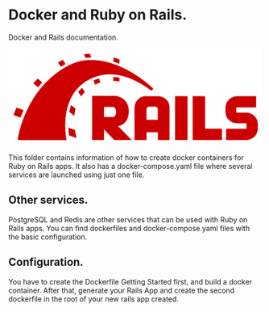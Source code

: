 # Docker and Ruby on Rails.

Docker and Rails documentation.

![](../images/rails.png)

This folder contains information of how to create docker containers for Ruby on Rails apps.
It also has a docker-compose.yaml file where several services are launched using just one file.

## Other services.

PostgreSQL and Redis are other services that can be used with Ruby on Rails apps.
You can find dockerfiles and docker-compose.yaml files with the basic configuration.

## Configuration.

You have to create the Dockerfile Getting Started first, and build a docker container. After that, generate
your Rails App and create the second dockerfile in the root of your new rails app created.
